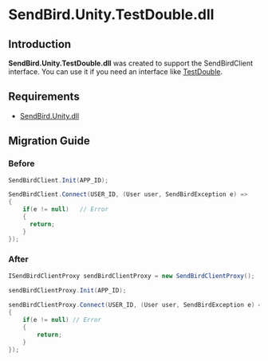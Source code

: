 # SendBird.Unity.TestDouble.dll

## Introduction
**SendBird.Unity.TestDouble.dll** was created to support the SendBirdClient interface.
You can use it if you need an interface like [TestDouble](https://en.wikipedia.org/wiki/Test_double).

## Requirements
- [SendBird.Unity.dll](https://github.com/sendbird/SendBird-SDK-dotNET/blob/master/SendBird.Unity.dll)

## Migration Guide
### Before
```csharp
SendBirdClient.Init(APP_ID);

SendBirdClient.Connect(USER_ID, (User user, SendBirdException e) =>
{
    if(e != null)   // Error
    {
      return;
    }
});
```

### After
```csharp
ISendBirdClientProxy sendBirdClientProxy = new SendBirdClientProxy();

sendBirdClientProxy.Init(APP_ID);
            
sendBirdClientProxy.Connect(USER_ID, (User user, SendBirdException e) =>
{
    if(e != null) // Error
    {
        return;
    }
});
```